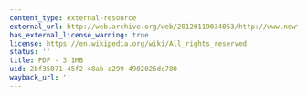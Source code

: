 ```yaml
---
content_type: external-resource
external_url: http://web.archive.org/web/20120119034053/http://www.newtonma.gov/Planning/Econ/econ_web/docs/2010/12-02-10-needham-pres.pdf
has_external_license_warning: true
license: https://en.wikipedia.org/wiki/All_rights_reserved
status: ''
title: PDF - 3.1MB
uid: 2bf35071-45f2-48ab-a299-4902026dc780
wayback_url: ''
---
```

